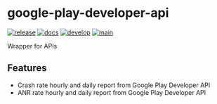 # google-play-developer-api

[![release](https://img.shields.io/pypi/v/google-play-developer-api.svg)](https://pypi.org/project/google-play-developer-api/)
[![docs](https://img.shields.io/website/https/ikameglobal.github.io/google-play-developer-api/index.html.svg?label=docs&down_message=unavailable&up_message=available)](https://ikameglobal.github.io/google-play-developer-api)
[![develop](https://github.com/ikameglobal/google-play-developer-api/actions/workflows/dev.yml/badge.svg)](https://github.com/ikameglobal/google-play-developer-api/actions/workflows/dev.yml)
[![main](https://github.com/ikameglobal/google-play-developer-api/actions/workflows/release.yml/badge.svg)](https://github.com/ikameglobal/google-play-developer-api/actions/workflows/release.yml)

Wrapper for APIs

## Features

* Crash rate hourly and daily report from Google Play Developer API
* ANR rate hourly and daily report from Google Play Developer API
